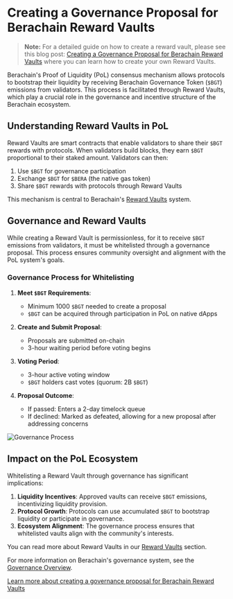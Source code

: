 # Creating a Governance Proposal for Berachain Reward Vaults


> **Note:** For a detailed guide on how to create a reward vault, please see this blog post: [Creating a Governance Proposal for Berachain Reward Vaults](https://blog.berachain.com/blog/creating-a-governance-proposal-for-berachain-reward-vaults) where you can learn how to create your own Reward Vaults.



Berachain's Proof of Liquidity (PoL) consensus mechanism allows protocols to bootstrap their liquidity by receiving Berachain Governance Token (`$BGT`) emissions from validators. This process is facilitated through Reward Vaults, which play a crucial role in the governance and incentive structure of the Berachain ecosystem.

## Understanding Reward Vaults in PoL

Reward Vaults are smart contracts that enable validators to share their `$BGT` rewards with protocols. When validators build blocks, they earn `$BGT` proportional to their staked amount. Validators can then:

1. Use `$BGT` for governance participation
2. Exchange `$BGT` for `$BERA` (the native gas token)
3. Share `$BGT` rewards with protocols through Reward Vaults

This mechanism is central to Berachain's [Reward Vaults](/developers/contracts/rewards-vault) system.

## Governance and Reward Vaults

While creating a Reward Vault is permissionless, for it to receive `$BGT` emissions from validators, it must be whitelisted through a governance proposal. This process ensures community oversight and alignment with the PoL system's goals.

### Governance Process for Whitelisting

1. **Meet `$BGT` Requirements**:
   - Minimum 1000 `$BGT` needed to create a proposal
   - `$BGT` can be acquired through participation in PoL on native dApps

2. **Create and Submit Proposal**:
   - Proposals are submitted on-chain
   - 3-hour waiting period before voting begins

3. **Voting Period**:
   - 3-hour active voting window
   - `$BGT` holders cast votes (quorum: 2B `$BGT`)

4. **Proposal Outcome**:
   - If passed: Enters a 2-day timelock queue
   - If declined: Marked as defeated, allowing for a new proposal after addressing concerns

![Governance Process](/assets/governance-process.png)

## Impact on the PoL Ecosystem

Whitelisting a Reward Vault through governance has significant implications:

1. **Liquidity Incentives**: Approved vaults can receive `$BGT` emissions, incentivizing liquidity provision.
2. **Protocol Growth**: Protocols can use accumulated `$BGT` to bootstrap liquidity or participate in governance.
3. **Ecosystem Alignment**: The governance process ensures that whitelisted vaults align with the community's interests.

You can read more about Reward Vaults in our [Reward Vaults](/learn/pol/rewardvaults) section.

For more information on Berachain's governance system, see the [Governance Overview](/learn/governance/).

[Learn more about creating a governance proposal for Berachain Reward Vaults](https://blog.berachain.com/blog/creating-a-governance-proposal-for-berachain-reward-vaults)
